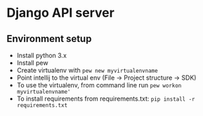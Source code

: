 # Django API server

## Environment setup

- Install python 3.x
- Install pew
- Create virtualenv with `pew new myvirtualenvname`
- Point intellij to the virtual env (File -> Project structure -> SDK)
- To use the virtualenv, from command line run `pew workon myvirtualenvname'`
- To install requirements from requirements.txt: `pip install -r requirements.txt`